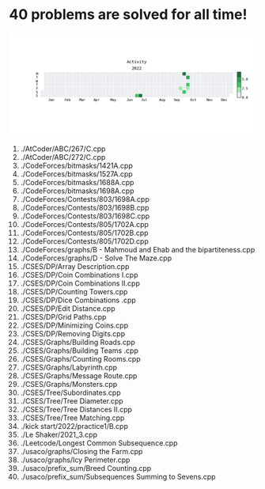 **40** problems are solved for all time!
=========================================
![](heatmap.png)
1. ./AtCoder/ABC/267/C.cpp
2. ./AtCoder/ABC/272/C.cpp
3. ./CodeForces/bitmasks/1421A.cpp
4. ./CodeForces/bitmasks/1527A.cpp
5. ./CodeForces/bitmasks/1688A.cpp
6. ./CodeForces/bitmasks/1698A.cpp
7. ./CodeForces/Contests/803/1698A.cpp
8. ./CodeForces/Contests/803/1698B.cpp
9. ./CodeForces/Contests/803/1698C.cpp
10. ./CodeForces/Contests/805/1702A.cpp
11. ./CodeForces/Contests/805/1702B.cpp
12. ./CodeForces/Contests/805/1702D.cpp
13. ./CodeForces/graphs/B - Mahmoud and Ehab and the bipartiteness.cpp
14. ./CodeForces/graphs/D - Solve The Maze.cpp
15. ./CSES/DP/Array Description.cpp
16. ./CSES/DP/Coin Combinations I.cpp
17. ./CSES/DP/Coin Combinations II.cpp
18. ./CSES/DP/Counting Towers.cpp
19. ./CSES/DP/Dice Combinations .cpp
20. ./CSES/DP/Edit Distance.cpp
21. ./CSES/DP/Grid Paths.cpp
22. ./CSES/DP/Minimizing Coins.cpp
23. ./CSES/DP/Removing Digits.cpp
24. ./CSES/Graphs/Building Roads.cpp
25. ./CSES/Graphs/Building Teams .cpp
26. ./CSES/Graphs/Counting Rooms.cpp
27. ./CSES/Graphs/Labyrinth.cpp
28. ./CSES/Graphs/Message Route.cpp
29. ./CSES/Graphs/Monsters.cpp
30. ./CSES/Tree/Subordinates.cpp
31. ./CSES/Tree/Tree Diameter.cpp
32. ./CSES/Tree/Tree Distances II.cpp
33. ./CSES/Tree/Tree Matching.cpp
34. ./kick start/2022/practice1/B.cpp
35. ./Le Shaker/2021_3.cpp
36. ./Leetcode/Longest Common Subsequence.cpp
37. ./usaco/graphs/Closing the Farm.cpp
38. ./usaco/graphs/Icy Perimeter.cpp
39. ./usaco/prefix_sum/Breed Counting.cpp
40. ./usaco/prefix_sum/Subsequences Summing to Sevens.cpp
